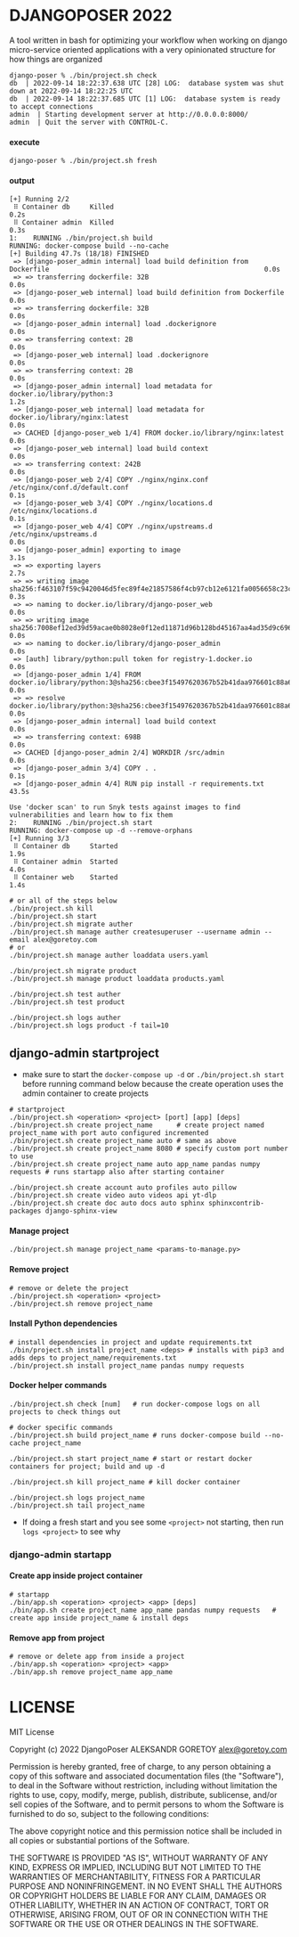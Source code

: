 # DJANGOPOSER 2022

A tool written in bash for optimizing your workflow when working on django micro-service oriented applications with a very opinionated structure for how things are organized

```shell
django-poser % ./bin/project.sh check     
db  | 2022-09-14 18:22:37.638 UTC [28] LOG:  database system was shut down at 2022-09-14 18:22:25 UTC
db  | 2022-09-14 18:22:37.685 UTC [1] LOG:  database system is ready to accept connections
admin  | Starting development server at http://0.0.0.0:8000/
admin  | Quit the server with CONTROL-C.
```

#### execute

```shell
django-poser % ./bin/project.sh fresh
```

#### output

```shell
[+] Running 2/2
 ⠿ Container db     Killed                                                                                                   0.2s
 ⠿ Container admin  Killed                                                                                                   0.3s
1:    RUNNING ./bin/project.sh build
RUNNING: docker-compose build --no-cache
[+] Building 47.7s (18/18) FINISHED                                                                                               
 => [django-poser_admin internal] load build definition from Dockerfile                                                      0.0s
 => => transferring dockerfile: 32B                                                                                          0.0s
 => [django-poser_web internal] load build definition from Dockerfile                                                        0.0s
 => => transferring dockerfile: 32B                                                                                          0.0s
 => [django-poser_admin internal] load .dockerignore                                                                         0.0s
 => => transferring context: 2B                                                                                              0.0s
 => [django-poser_web internal] load .dockerignore                                                                           0.0s
 => => transferring context: 2B                                                                                              0.0s
 => [django-poser_admin internal] load metadata for docker.io/library/python:3                                               1.2s
 => [django-poser_web internal] load metadata for docker.io/library/nginx:latest                                             0.0s
 => CACHED [django-poser_web 1/4] FROM docker.io/library/nginx:latest                                                        0.0s
 => [django-poser_web internal] load build context                                                                           0.0s
 => => transferring context: 242B                                                                                            0.0s
 => [django-poser_web 2/4] COPY ./nginx/nginx.conf /etc/nginx/conf.d/default.conf                                            0.1s
 => [django-poser_web 3/4] COPY ./nginx/locations.d /etc/nginx/locations.d                                                   0.1s
 => [django-poser_web 4/4] COPY ./nginx/upstreams.d /etc/nginx/upstreams.d                                                   0.0s
 => [django-poser_admin] exporting to image                                                                                  3.1s
 => => exporting layers                                                                                                      2.7s
 => => writing image sha256:f463107f59c9420046d5fec89f4e21857586f4cb97cb12e6121fa0056658c23c                                 0.3s
 => => naming to docker.io/library/django-poser_web                                                                          0.0s
 => => writing image sha256:7008ef12ed39d59acae0b8028e0f12ed11871d96b128bd45167aa4ad35d9c696                                 0.0s
 => => naming to docker.io/library/django-poser_admin                                                                        0.0s
 => [auth] library/python:pull token for registry-1.docker.io                                                                0.0s
 => [django-poser_admin 1/4] FROM docker.io/library/python:3@sha256:cbee3f15497620367b52b41daa976601c88a62063411ecd81c5855e  0.0s
 => => resolve docker.io/library/python:3@sha256:cbee3f15497620367b52b41daa976601c88a62063411ecd81c5855e05cc7df3b            0.0s
 => [django-poser_admin internal] load build context                                                                         0.0s
 => => transferring context: 698B                                                                                            0.0s
 => CACHED [django-poser_admin 2/4] WORKDIR /src/admin                                                                       0.0s
 => [django-poser_admin 3/4] COPY . .                                                                                        0.1s
 => [django-poser_admin 4/4] RUN pip install -r requirements.txt                                                            43.5s

Use 'docker scan' to run Snyk tests against images to find vulnerabilities and learn how to fix them
2:    RUNNING ./bin/project.sh start
RUNNING: docker-compose up -d --remove-orphans
[+] Running 3/3
 ⠿ Container db     Started                                                                                                  1.9s
 ⠿ Container admin  Started                                                                                                  4.0s
 ⠿ Container web    Started                                                                                                  1.4s
```


```shell
# or all of the steps below
./bin/project.sh kill
./bin/project.sh start
./bin/project.sh migrate auther
./bin/project.sh manage auther createsuperuser --username admin --email alex@goretoy.com
# or
./bin/project.sh manage auther loaddata users.yaml

./bin/project.sh migrate product
./bin/project.sh manage product loaddata products.yaml

./bin/project.sh test auther
./bin/project.sh test product

./bin/project.sh logs auther
./bin/project.sh logs product -f tail=10
```

## django-admin startproject

- make sure to start the `docker-compose up -d` or `./bin/project.sh start` before running command below because the create operation uses the admin container to create projects

```shell
# startproject
./bin/project.sh <operation> <project> [port] [app] [deps]
./bin/project.sh create project_name      # create project named project_name with port auto configured incremented
./bin/project.sh create project_name auto # same as above
./bin/project.sh create project_name 8080 # specify custom port number to use
./bin/project.sh create project_name auto app_name pandas numpy requests # runs startapp also after starting container

./bin/project.sh create account auto profiles auto pillow
./bin/project.sh create video auto videos api yt-dlp
./bin/project.sh create doc auto docs auto sphinx sphinxcontrib-packages django-sphinx-view
```

#### Manage project

```shell
./bin/project.sh manage project_name <params-to-manage.py>
```

#### Remove project

```shell
# remove or delete the project
./bin/project.sh <operation> <project>
./bin/project.sh remove project_name
```

#### Install Python dependencies

```shell
# install dependencies in project and update requirements.txt
./bin/project.sh install project_name <deps> # installs with pip3 and adds deps to project_name/requirements.txt
./bin/project.sh install project_name pandas numpy requests
```

#### Docker helper commands

```shell
./bin/project.sh check [num]   # run docker-compose logs on all projects to check things out
```

```shell
# docker specific commands
./bin/project.sh build project_name # runs docker-compose build --no-cache project_name

./bin/project.sh start project_name # start or restart docker containers for project; build and up -d

./bin/project.sh kill project_name # kill docker container

./bin/project.sh logs project_name
./bin/project.sh tail project_name
```

- If doing a fresh start and you see some `<project>` not starting, then run `logs <project>` to see why

### django-admin startapp

#### Create app inside project container

```shell
# startapp
./bin/app.sh <operation> <project> <app> [deps]
./bin/app.sh create project_name app_name pandas numpy requests   # create app inside project_name & install deps
```

#### Remove app from project

```shell
# remove or delete app from inside a project
./bin/app.sh <operation> <project> <app>
./bin/app.sh remove project_name app_name
```

# LICENSE

MIT License

Copyright (c) 2022 DjangoPoser ALEKSANDR GORETOY alex@goretoy.com

Permission is hereby granted, free of charge, to any person obtaining a copy
of this software and associated documentation files (the "Software"), to deal
in the Software without restriction, including without limitation the rights
to use, copy, modify, merge, publish, distribute, sublicense, and/or sell
copies of the Software, and to permit persons to whom the Software is
furnished to do so, subject to the following conditions:

The above copyright notice and this permission notice shall be included in all
copies or substantial portions of the Software.

THE SOFTWARE IS PROVIDED "AS IS", WITHOUT WARRANTY OF ANY KIND, EXPRESS OR
IMPLIED, INCLUDING BUT NOT LIMITED TO THE WARRANTIES OF MERCHANTABILITY,
FITNESS FOR A PARTICULAR PURPOSE AND NONINFRINGEMENT. IN NO EVENT SHALL THE
AUTHORS OR COPYRIGHT HOLDERS BE LIABLE FOR ANY CLAIM, DAMAGES OR OTHER
LIABILITY, WHETHER IN AN ACTION OF CONTRACT, TORT OR OTHERWISE, ARISING FROM,
OUT OF OR IN CONNECTION WITH THE SOFTWARE OR THE USE OR OTHER DEALINGS IN THE
SOFTWARE.
